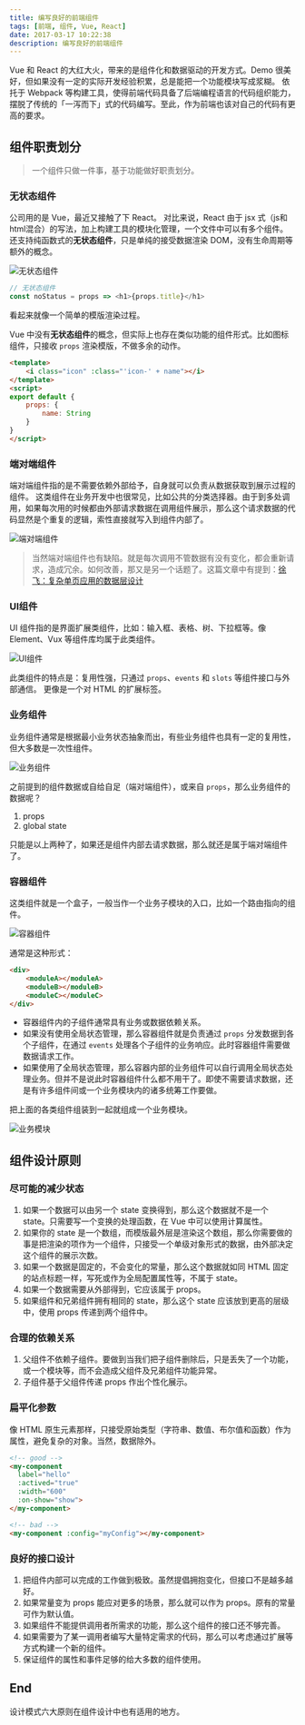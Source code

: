 ```yaml
---
title: 编写良好的前端组件
tags: [前端, 组件, Vue, React]
date: 2017-03-17 10:22:38
description: 编写良好的前端组件
---
```

Vue 和 React 的大红大火，带来的是组件化和数据驱动的开发方式。Demo 很美好，但如果没有一定的实际开发经验积累，总是能把一个功能模块写成浆糊。
依托于 Webpack 等构建工具，使得前端代码具备了后端编程语言的代码组织能力，摆脱了传统的「一泻而下」式的代码编写。至此，作为前端也该对自己的代码有更高的要求。
<!-- more -->

## 组件职责划分

> 一个组件只做一件事，基于功能做好职责划分。

### 无状态组件

公司用的是 Vue，最近又接触了下 React。
对比来说，React 由于 jsx 式（js和html混合）的写法，加上构建工具的模块化管理，一个文件中可以有多个组件。还支持纯函数式的**无状态组件**，只是单纯的接受数据渲染 DOM，没有生命周期等额外的概念。

![无状态组件](http://static.imys.net/no-status-component.jpg)

```js React
// 无状态组件
const noStatus = props => <h1>{props.title}</h1>
```

看起来就像一个简单的模版渲染过程。

Vue 中没有**无状态组件**的概念，但实际上也存在类似功能的组件形式。比如图标组件，只接收 `props` 渲染模版，不做多余的动作。

```html Vue
<template>
    <i class="icon" :class="'icon-' + name"></i>
</template>
<script>
export default {
    props: {
        name: String
    }
}
</script>
```

### 端对端组件

端对端组件指的是不需要依赖外部给予，自身就可以负责从数据获取到展示过程的组件。
这类组件在业务开发中也很常见，比如公共的分类选择器。由于到多处调用，如果每次用的时候都由外部请求数据在调用组件展示，那么这个请求数据的代码显然是个重复的逻辑，索性直接就写入到组件内部了。

![端对端组件](http://static.imys.net/end-to-end-component.jpg)

> 当然端对端组件也有缺陷。就是每次调用不管数据有没有变化，都会重新请求，造成冗余。如何改善，那又是另一个话题了。这篇文章中有提到：[徐飞：复杂单页应用的数据层设计](https://github.com/xufei/blog/issues)

### UI组件

UI 组件指的是界面扩展类组件，比如：输入框、表格、树、下拉框等。像 Element、Vux 等组件库均属于此类组件。

![UI组件](http://static.imys.net/ui-component.jpg)

此类组件的特点是：复用性强，只通过 `props`、`events` 和 `slots` 等组件接口与外部通信。
更像是一个对 HTML 的扩展标签。

### 业务组件

业务组件通常是根据最小业务状态抽象而出，有些业务组件也具有一定的复用性，但大多数是一次性组件。

![业务组件](http://static.imys.net/service-component.jpg)

之前提到的组件数据或自给自足（端对端组件），或来自 `props`，那么业务组件的数据呢？

1. props
2. global state

只能是以上两种了，如果还是组件内部去请求数据，那么就还是属于端对端组件了。

### 容器组件

这类组件就是一个盒子，一般当作一个业务子模块的入口，比如一个路由指向的组件。

![容器组件](http://static.imys.net/container-component.jpg)

通常是这种形式：

```html
<div>
    <moduleA></moduleA>
    <moduleB></moduleB>
    <moduleC></moduleC>
</div>
```

* 容器组件内的子组件通常具有业务或数据依赖关系。
* 如果没有使用全局状态管理，那么容器组件就是负责通过 `props` 分发数据到各个子组件，在通过 `events` 处理各个子组件的业务响应。此时容器组件需要做数据请求工作。
* 如果使用了全局状态管理，那么容器内部的业务组件可以自行调用全局状态处理业务。但并不是说此时容器组件什么都不用干了。即使不需要请求数据，还是有许多组件间或一个业务模块内的诸多统筹工作要做。

把上面的各类组件组装到一起就组成一个业务模块。

![业务模块](http://static.imys.net/module-and-components.jpg)

## 组件设计原则

### 尽可能的减少状态

1. 如果一个数据可以由另一个 state 变换得到，那么这个数据就不是一个 state。只需要写一个变换的处理函数，在 Vue 中可以使用计算属性。
2. 如果你的 state 是一个数组，而模版最外层是渲染这个数组，那么你需要做的事是把渲染的项作为一个组件，只接受一个单级对象形式的数据，由外部决定这个组件的展示次数。
3. 如果一个数据是固定的，不会变化的常量，那么这个数据就如同 HTML 固定的站点标题一样，写死或作为全局配置属性等，不属于 state。
4. 如果一个数据需要从外部得到，它应该属于 props。
5. 如果组件和兄弟组件拥有相同的 state，那么这个 state 应该放到更高的层级中，使用 props 传递到两个组件中。

### 合理的依赖关系

1. 父组件不依赖子组件。要做到当我们把子组件删除后，只是丢失了一个功能，或一个模块等，而不会造成父组件及兄弟组件功能异常。
2. 子组件基于父组件传递 props 作出个性化展示。

### 扁平化参数

像 HTML 原生元素那样，只接受原始类型（字符串、数值、布尔值和函数）作为属性，避免复杂的对象。当然，数据除外。

```html
<!-- good -->
<my-component
  label="hello"
  :actived="true"
  :width="600"
  :on-show="show">
</my-component>

<!-- bad -->
<my-component :config="myConfig"></my-component>
```

### 良好的接口设计

1. 把组件内部可以完成的工作做到极致。虽然提倡拥抱变化，但接口不是越多越好。
2. 如果常量变为 props 能应对更多的场景，那么就可以作为 props。原有的常量可作为默认值。
3. 如果组件不能提供调用者所需求的功能，那么这个组件的接口还不够完善。
4. 如果需要为了某一调用者编写大量特定需求的代码，那么可以考虑通过扩展等方式构建一个新的组件。
5. 保证组件的属性和事件足够的给大多数的组件使用。

## End

设计模式六大原则在组件设计中也有适用的地方。
